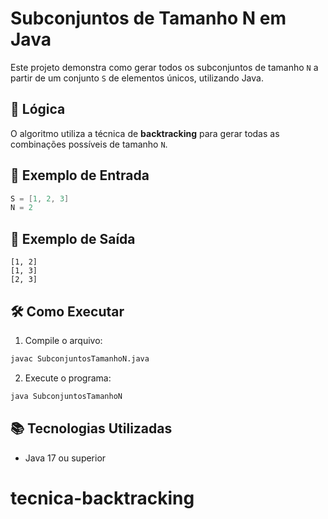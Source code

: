 # Subconjuntos de Tamanho N em Java

Este projeto demonstra como gerar todos os subconjuntos de tamanho `N` a partir de um conjunto `S` de elementos únicos, utilizando Java.

## 🧠 Lógica

O algoritmo utiliza a técnica de **backtracking** para gerar todas as combinações possíveis de tamanho `N`.

## 📅 Exemplo de Entrada

```java
S = [1, 2, 3]
N = 2
```

## 📄 Exemplo de Saída

```text
[1, 2]
[1, 3]
[2, 3]
```

## 🛠️ Como Executar

1. Compile o arquivo:

```bash
javac SubconjuntosTamanhoN.java
```

2. Execute o programa:

```bash
java SubconjuntosTamanhoN
```


## 📚 Tecnologias Utilizadas

* Java 17 ou superior


# tecnica-backtracking
